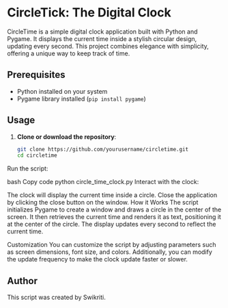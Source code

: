 # CircleTick: The Digital Clock

CircleTime is a simple digital clock application built with Python and Pygame. It displays the current time inside a stylish circular design, updating every second. This project combines elegance with simplicity, offering a unique way to keep track of time.

## Prerequisites

- Python installed on your system
- Pygame library installed (`pip install pygame`)

## Usage

1. **Clone or download the repository**:

   ```bash
   git clone https://github.com/yourusername/circletime.git
   cd circletime
Run the script:

bash
Copy code
python circle_time_clock.py
Interact with the clock:

The clock will display the current time inside a circle.
Close the application by clicking the close button on the window.
How it Works
The script initializes Pygame to create a window and draws a circle in the center of the screen. It then retrieves the current time and renders it as text, positioning it at the center of the circle. The display updates every second to reflect the current time.

Customization
You can customize the script by adjusting parameters such as screen dimensions, font size, and colors. Additionally, you can modify the update frequency to make the clock update faster or slower.

## Author
This script was created by Swikriti.

